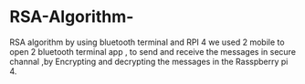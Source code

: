 # RSA-Algorithm-
RSA algorithm by using bluetooth terminal and RPI 4
we used 2 mobile to open 2 bluetooth terminal app ,
to send and receive the messages 
in secure channal ,by Encrypting and decrypting the messages 
in the Rasspberry pi 4.

